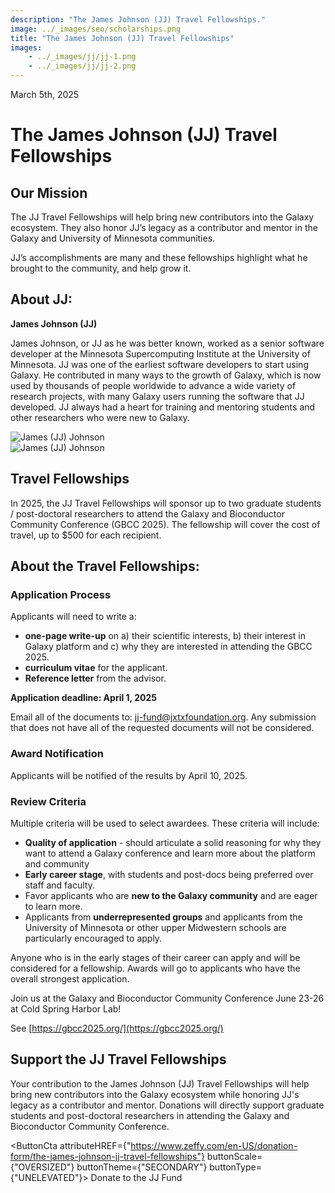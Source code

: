 ```yaml
---
description: "The James Johnson (JJ) Travel Fellowships."
image: ../_images/seo/scholarships.png
title: "The James Johnson (JJ) Travel Fellowships"
images:
    - ../_images/jj/jj-1.png
    - ../_images/jj/jj-2.png
---
```


<Date>March 5th, 2025</Date>

# The James Johnson (JJ) Travel Fellowships

## Our Mission

The JJ Travel Fellowships will help bring new contributors into the Galaxy ecosystem. They also honor JJ’s legacy as a contributor and mentor in the Galaxy and University of Minnesota communities.

JJ’s accomplishments are many and these fellowships highlight what he brought to the community, and help grow it.

## About JJ:

**James Johnson (JJ)**

James Johnson, or JJ as he was better known, worked as a senior software developer at the Minnesota Supercomputing Institute at the University of Minnesota. JJ was one of the earliest software developers to start using Galaxy. He contributed in many ways to the growth of Galaxy, which is now used by thousands of people worldwide to advance a wide variety of research projects, with many Galaxy users running the software that JJ developed. JJ always had a heart for training and mentoring students and other researchers who were new to Galaxy.

<div style={{display: 'flex', flexDirection: 'row', gap: '30px', marginLeft: 'auto', marginRight: 'auto', maxWidth: '80%', marginBottom: '2rem' }}>
    <div style={{width: '50%'}}>
        <Image alt="James (JJ) Johnson" image={props.images[0]} style={{objectFit: 'contain', width: '100%', height: '100%'}}/>
    </div>
    <div style={{width: '50%'}}>
        <Image alt="James (JJ) Johnson" image={props.images[1]} style={{objectFit: 'contain', width: '100%', height: '100%'}}/>
    </div>
</div>

## Travel Fellowships

In 2025, the JJ Travel Fellowships will sponsor up to two graduate students / post-doctoral researchers to attend the Galaxy and Bioconductor Community Conference (GBCC 2025).  The fellowship will cover the cost of travel, up to $500 for each recipient.

## About the Travel Fellowships:

### Application Process

Applicants will need to write a:

*   **one-page write-up** on a) their scientific interests, b) their interest in Galaxy platform and c) why they are interested in attending the GBCC 2025.
*   **curriculum vitae** for the applicant.
*   **Reference letter** from the advisor.

**Application deadline: April 1, 2025**

Email all of the documents to: [jj-fund@jxtxfoundation.org](mailto:jj-fund@jxtxfoundation.org). Any submission that does not have all of the requested documents will not be considered.

### Award Notification

Applicants will be notified of the results by April 10, 2025.

### Review Criteria

Multiple criteria will be used to select awardees. These criteria will include:

*   **Quality of application** - should articulate a solid reasoning for why they want to attend a Galaxy conference and learn more about the platform and community
*   **Early career stage**, with students and post-docs being preferred over staff and faculty.
*   Favor applicants who are **new to the Galaxy community** and are eager to learn more.
*   Applicants from **underrepresented groups** and applicants from the University of Minnesota or other upper Midwestern schools are particularly encouraged to apply.

Anyone who is in the early stages of their career can apply and will be considered for a fellowship. Awards will go to applicants who have the overall strongest application.

Join us at the Galaxy and Bioconductor Community Conference June 23-26 at Cold Spring Harbor Lab!

See [https://gbcc2025.org/](https://gbcc2025.org/)

## Support the JJ Travel Fellowships

Your contribution to the James Johnson (JJ) Travel Fellowships will help bring new contributors into the Galaxy ecosystem while honoring JJ's legacy as a contributor and mentor. Donations will directly support graduate students and post-doctoral researchers in attending the Galaxy and Bioconductor Community Conference.

<ButtonCta
    attributeHREF={"https://www.zeffy.com/en-US/donation-form/the-james-johnson-jj-travel-fellowships"}
    buttonScale={"OVERSIZED"}
    buttonTheme={"SECONDARY"}
    buttonType={"UNELEVATED"}>
Donate to the JJ Fund
</ButtonCta>